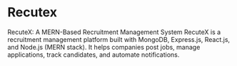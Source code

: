 # Recutex
RecuteX: A MERN-Based Recruitment Management System RecuteX is a recruitment management platform built with MongoDB, Express.js, React.js, and Node.js (MERN stack). It helps companies post jobs, manage applications, track candidates, and automate notifications.
